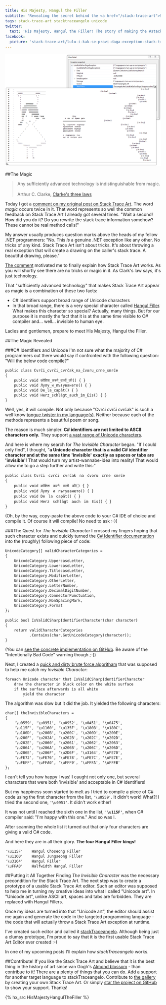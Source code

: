 ```yaml
---
title: His Majesty, Hangul the Filler
subtitle: 'Revealing the secret behind the <a href="/stack-trace-art">Stack Trace Art</a>''s magic.'
tags: stack-trace-art stacktraceangelo unicode
twitter:
  text: 'His Majesty, Hangul the Filler! The story of making the #stacktraceart possible.'
facebook:
  picture: 'stack-trace-art/lulu-i-kak-se-pravi-daga-exception-stack-trace-art.png'
---
```

![Лулу и как се прави дъга Exception](/resources/stack-trace-art/lulu-i-kak-se-pravi-daga-exception-stack-trace-art.png)

##The Magic
>Any sufficiently advanced technology is indistinguishable from magic.<br/><br/>
Arthur C. Clarke, [Clarke's three laws](http://en.wikipedia.org/wiki/Clarke's_three_laws)

Today I got a [comment on my original post on Stack Trace Art](http://www.thehumbleprogrammer.com/stack-trace-art/#comment-1843595743). The word *magic* occurs twice in it. That word represents so well the common feedback on Stack Trace Art I already got several times. "Wait a second! How did you do it? Do you rewrite the stack trace information somehow? These cannot be real method calls!"

My answer usually produces question marks above the heads of my fellow .NET programmers: "No. This *is* a genuine .NET exception like any other. No tricks of any kind. Stack Trace Art isn't about tricks. It's about throwing a real exception that will create a drawing on the caller's stack trace. A beautiful drawing, please."

[The comment](http://www.thehumbleprogrammer.com/stack-trace-art/#comment-1843595743) motivated me to finally explain how Stack Trace Art works. As you will shortly see there are no tricks or magic in it. As Clark's law says, it's just technology.

That "sufficiently advanced technology" that makes Stack Trace Art appear as magic is a combination of these two facts:

- C# identifiers support broad range of Unicode characters
- In that broad range, there is a very special character called [Hangul Filler](http://www.fileformat.info/info/unicode/char/3164/index.htm). What makes this character so special? Actually, many things. But for our purpose it is mostly the fact that it is at the same time visible to C# compiler and... well... invisible to human eye.

Ladies and gentlemen, prepare to meet His Majesty, Hangul the Filler.

##The Magic Revealed

###C# Identifiers and Unicode
I'm not sure what the majority of C# programmers out there would say if confronted with the following question: "Will the below code compile?"

    public class Cvrči_cvrči_cvrčak_na_čvoru_crne_smrče
    {
        public void कोशिश_करने_वालों_की() { }
        public void Лулу_и_пътуването() { }
        public void De_la_capăt() { }
        public void Herz_schlägt_auch_im_Eis() { }
    }

Well, yes, it will compile. Not only because "Cvrči cvrči cvrčak" is such a well know [tongue twister in my language(s)](http://www.uebersetzung.at/twister/sh.htm). Neither because each of the methods represents a beautiful poem or song.

The reason is much simpler. **C# identifiers are not limited to ASCII characters only.** They support [a vast range of Unicode characters](https://msdn.microsoft.com/en-us/library/aa664670(v=vs.71).aspx).

And here is where my search for *The Invisible Character* began. "If I could only find", I thought, "**a Unicode character that is a valid C# identifier character and at the same time 'invisible' exactly as spaces or tabs are 'invisible'**! That would turn my artist-wannabe-idea into reality! That would allow me to go a step further and write this:"

    public class Cvrčiㅤcvrčiㅤcvrčakㅤnaㅤčvoruㅤcrneㅤsmrče
    {
        public void कोशिशㅤकरनेㅤवालोंㅤकी() { }
        public void Лулуㅤиㅤпътуването() { }
        public void Deㅤlaㅤcapăt() { }
        public void HerzㅤschlägtㅤauchㅤimㅤEis() { }
    }

(Oh, by the way, copy-paste the above code to your C# IDE of choice and compile it. Of course it will compile! No need to ask :-))

<script type="text/javascript">
if(navigator.userAgent.toLowerCase().indexOf('firefox') > -1)
{
    document.write
    ("<p class='alert alert-danger'>I see that you use Firefox. Unfortunately Firefox does not render <em>The Invisible Character</em> properly. I'll report that to the Firefox team. Meanwhile, if you want to get a feeling how the above code looks like, open this web page in some other browser. I tested the page in Chrome and Internet Explorer and they both render <em>The Invisible Character</em> properly. Basically, the code given above should look like this (I just replaced <em>The Invisible Character</em> with spaces):</p>");
    
    document.write
    ("<pre><code>public class Cvrči cvrči cvrčak na čvoru crne smrče\n" +
     "{\n" +
     "    public void कोशिश करने वालों की() { }\n" +
     "    public void Лулу и пътуването() { }\n" +
     "    public void De la capăt() { }\n" +
     "    public void Herz schlägt auch im Eis() { }\n" +
     "}</code></pre>");
}
</script>

###The Quest for *The Invisible Character*
I crossed my fingers hoping that such character exists and quickly turned the [C# Identifier documentation](https://msdn.microsoft.com/en-us/library/aa664670(v=vs.71).aspx) into the (roughly) following piece of code:

    UnicodeCategory[] validCharacterCategories = 
    {
        UnicodeCategory.UppercaseLetter,
        UnicodeCategory.LowercaseLetter,
        UnicodeCategory.TitlecaseLetter,
        UnicodeCategory.ModifierLetter,
        UnicodeCategory.OtherLetter,
        UnicodeCategory.LetterNumber,
        UnicodeCategory.DecimalDigitNumber,
        UnicodeCategory.ConnectorPunctuation,
        UnicodeCategory.NonSpacingMark,
        UnicodeCategory.Format
    };

    public bool IsValidCSharpIdentifierCharacter(char character)
    {
        return validCharacterCategories
               .Contains(char.GetUnicodeCategory(character));
    }

(You can [see the concrete implementation on GitHub](https://github.com/ironcev/stackTraceangelo/blob/9c58768e14bf4ccaf65aa4b74c8b5ca70b558a18/Source/ProofOfConcept/Core/StackTraceArtGenerator.cs). Be aware of the "Intentionally Bad Code" warning though ;-))

Next, I created a [quick and dirty brute force algoritham](https://github.com/ironcev/stackTraceangelo/tree/9c58768e14bf4ccaf65aa4b74c8b5ca70b558a18/Experiments/PotentialSpaceCharacterReplacements/PotentialSpaceCharacterReplacements) that was supposed to help me catch my *Invisible Character*:

    foreach Unicode character that IsValidCSharpIdentifierCharacter
        draw the character in black color on the white surface
        if the surface afterwards is all white
            yield the character

The algorithm was slow but it did the job. It yielded the following characters:

    char[] theInvisibleCharacters =
    {
        '\u0559', '\u0951', '\u0952', '\u0A51', '\u0A75',
        '\u115F', '\u1160', '\u135F', '\u180B', '\u180C',
        '\u180D', '\u200B', '\u200C', '\u200D', '\u200E',
        '\u200F', '\u202A', '\u202B', '\u202C', '\u202D',
        '\u202E', '\u2060', '\u2061', '\u2062', '\u2063',
        '\u2064', '\u206A', '\u206B', '\u206C', '\u206D',
        '\u206E', '\u206F', '\u2D6F', '\u3164', '\uFE70',
        '\uFE72', '\uFE76', '\uFE78', '\uFE7C', '\uFE7E',
        '\uFEFF', '\uFFA0', '\uFFF9', '\uFFFA', '\uFFFB'
    };

I can't tell you how happy I was! I caught not only one, but several characters that were both 'invisible' and acceptable in C# identifiers!

But my happiness soon started to melt as I tried to compile a piece of C# code using the first character from the list, `'\u0559'`. It didn't work! What?! I tried the second one, `'\u0951'`. It didn't work either!

It was not until I reached the sixth one in the list, **`'\u115F'`**, when C# compiler said: "I'm happy with this one." And so was I.

After scanning the whole list it turned out that only four characters are giving a valid C# code.

And here they are in all their glory. **The four Hangul Filler kings!**

    '\u115F'    Hangul Choseong Filler
    '\u1160'    Hangul Jungseong Filler
    '\u3164'    Hangul Filler
    '\uFFA0'    Halfwidth Hangul Filler

##Putting it All Together
Finding *The Invisible Character* was the necessary precondition for the Stack Trace Art. The next step was to create a prototype of a usable Stack Trace Art editor. Such an editor was supposed to help me in turning my creative ideas into what I called "Unicode art". In "Unicode art", unlike ASCII art, spaces and tabs are forbidden. They are replaced with Hangul Fillers.

Once my ideas are turned into that "Unicode art", the editor should assist me again and generate the code in the targeted programming language - the code that will actually throw a Stack Trace Art exception at runtime.

I've created such editor and called it [stackTraceangelo](https://github.com/ironcev/stackTraceangelo). Although being just a clumsy prototype, I'm proud to say that it is the first usable Stack Trace Art Editor ever created :-)

In one of my upcoming posts I'll explain how *stackTraceangelo* works.

##Contribute!
If you like the Stack Trace Art and believe that it is the best thing in the history of art since van Gogh's [Almond blossom](https://www.google.com/culturalinstitute/asset-viewer/almond-blossom/dAFXSL9sZ1ulDw?projectId=art-project) - than contribue to it! There are a plenty of things that you can do. Add a support for another target language to stackTraceangelo. Contribute to [the gallery](https://github.com/ironcev/stackTraceangelo/tree/master/Source/ArtGallery) by creating your own Stack Trace Art. Or simply [star the project on GitHub](https://github.com/ironcev/stackTraceangelo) to show your support. Thanks!

{% hx_src HisMajestyHangulTheFiller %}